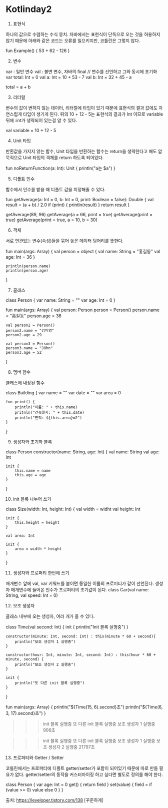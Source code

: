 # Kotlinday2
1. 표현식

 하나의 값으로 수렴하는 수식 뭉치. 자바에서는 표현식이 단독으로 오는 것을 허용하지 않기 때문에 아래와 같은 코드는 오류를 일으키지만, 코틀린은 그렇지 않다.

fun Example() {
    53 + 62 - 126
}
 

 

2. 변수

var : 일반 변수
val : 불변 변수, 자바의 final
// 변수를 선언하고 그와 동시에 초기화
var total: Int = 0
val a: Int = 10 + 53 - 7
val b: Int = 32 + 45 - a

total = a + b
 

 

3. 리터럴

 변수의 값이 변하지 않는 데이터, 리터럴에 타입이 있기 때문에 표현식의 결과 값에도 자연스럽게 타입이 생기게 된다. 뒤의 10 + 12 - 5는 표현식의 결과가 Int 이므로 variable 뒤에 :int가 생략되어 있는걸 알 수 있다.

val variable = 10 + 12 - 5
 

 

4. Unit 타입

 반환값을 가지지 않는 함수, Unit 타입을 반환하는 함수는 return을 생략한다고 해도 암묵적으로 Unit 타입의 객체를 return 하도록 되어있다.

fun noReturnFunction(a: Int): Unit {
    println("a는 $a")
}
 

 

5. 디폴트 인수

 함수에서 인수를 받을 때 디폴트 값을 지정해줄 수 있다.

fun getAverage(a: Int = 0, b: Int = 0, print: Boolean = false): Double {
    val result = (a + b) / 2.0
    if (print) {
        println(result)
    }
    return result
}

getAverage(89, 96)
getAverage(a = 66, print = true)
getAverage(print = true)
getAverage(print = true, a = 10, b = 30)
 


 

6. 객체

 서로 연관있는 변수(속성)들을 묶어 놓은 데이터 덩어리를 뜻한다.

fun main(args: Array<String>) {
    val person = object {
        val name: String = "홍길동"
        val age: Int = 36
    }
    
    println(person.name)
    println(person.age)
}
 

 

7. 클래스

class Person {
    var name: String = ""
    var age: Int = 0
}

fun main(args: Array<String>) {
    val person: Person
    person = Person()
    person.name = "홍길동"
    person.age = 36
    
    val person2 = Person()
    person2.name = "김미영"
    person2.age = 29
    
    val person3 = Person()
    person3.name = "JOhn"
    person3.age = 52
}
 

 

8. 멤버 함수

 클래스에 내장된 함수

class Building {
    var name = ""
    var date = ""
    var area = 0
    
    fun print() {
        println("이름: " + this.name)
        pritnln("건축일자: " + this.date)
        println("면적: ${this.area}m2")
    }
}
 

 

9. 생성자와 초기화 블록

class Person constructor(name: String, age: Int) {
    val name: String
    val age: Int
    
    init {
        this.name = name
        this.age = age
    }
}
 

 

10. init 블록 나누어 쓰기

class Size(width: Int, height: Int) {
    val width = widht
    val height: Int
    
    init {
        this.height = height
    }
    
    val area: Int
    
    init {
        area = width * height
    }
}
 

 

11. 생성자와 프로퍼티 한번에 쓰기

매개변수 앞에 val, var 키워드를 붙이면 동일한 이름의 프로퍼티가 같이 선언된다.
생성자 매개변수에 들어온 인수가 프로퍼티의 초기값이 된다.
class Car(val name: String, val speed: Int = 0)
 

 

12. 보조 생성자

 클래스 내부에 오는 생성자, 여러 개가 올 수 있다.

class Time(val second: Int) {
    init {
        println("Init 블록 실행중")
    }
    
    constructor(minute: Int, second: Int) : this(minute * 60 + second){
        println("보조 생성자 1 실행중")
    }
    
    constructor(hour: Int, minute: Int, second: Int) : this(hour * 60 + minute, second) {
        println("보조 생성자 2 실행중")
    }
    
    init {
        println("또 다른 init 블록 실행중")
    }
}

fun main(args: Array<String>) {
    println("${Time(15, 6).second}초")
    println("${Time(6, 3, 17).second}초")
}

>>> init 블록 실행중
>>> 또 다른 init 블록 실행중
>>> 보조 생성자 1 실행중
>>> 906초

>>> init 블록 실행중
>>> 또 다른 init 블록 실행중
>>> 보조 생성자 1 실행중
>>> 보조 생성자 2 실행중
>>> 21797초
 

 

13. 프로퍼티와 Getter / Setter

 코틀린에서는 프로퍼티에 디폴트 getter/setter가 포함이 되어있기 때문에 따로 만들 필요가 없다. getter/setter의 동작을 커스터마이징 하고 싶다면 별도로 정의를 해야 한다.

class Person {
    var age: Int = 0
    	get() {
            return field
        }
    	set(value) {
            field = if (value >= 0) value else 0
        }
}


출처: https://leveloper.tistory.com/138 [꾸준하게]

